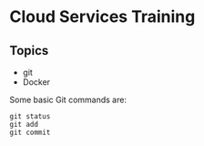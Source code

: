 # Cloud Services Training

## Topics
- git
- Docker

Some basic Git commands are:
```
git status
git add
git commit
```

